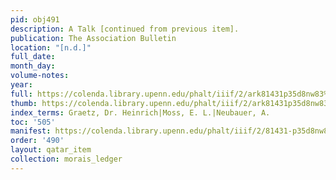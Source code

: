 ```yaml
---
pid: obj491
description: A Talk [continued from previous item].
publication: The Association Bulletin
location: "[n.d.]"
full_date:
month_day:
volume-notes:
year:
full: https://colenda.library.upenn.edu/phalt/iiif/2/ark81431p35d8nw83%2FSHA256E-s6928496--3c895db37d0f24fd4198e1bd8e0820eb4edc891f1258650344c80e9f831e05c1.jpeg/full/3500,/0/default.jpg
thumb: https://colenda.library.upenn.edu/phalt/iiif/2/ark81431p35d8nw83%2FSHA256E-s6928496--3c895db37d0f24fd4198e1bd8e0820eb4edc891f1258650344c80e9f831e05c1.jpeg/full/!200,200/0/default.jpg
index_terms: Graetz, Dr. Heinrich|Moss, E. L.|Neubauer, A.
toc: '505'
manifest: https://colenda.library.upenn.edu/phalt/iiif/2/81431-p35d8nw83/manifest
order: '490'
layout: qatar_item
collection: morais_ledger
---
```

